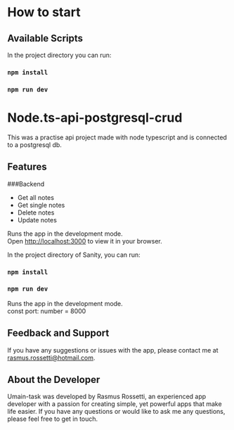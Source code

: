 # How to start
## Available Scripts

In the project directory you can run:
### `npm install`
### `npm run dev`

# Node.ts-api-postgresql-crud

This was a practise api project made with node typescript and is connected to a postgresql db.

## Features

###Backend
- Get all notes
- Get single notes
- Delete notes
- Update notes



Runs the app in the development mode.\
Open [http://localhost:3000](http://localhost:3000) to view it in your browser.

In the project directory of Sanity, you can run:
### `npm install`
### `npm run dev`

Runs the app in the development mode.\
const port: number = 8000


## Feedback and Support
If you have any suggestions or issues with the app, please contact me at rasmus.rossetti@hotmail.com.

## About the Developer
Umain-task  was developed by Rasmus Rossetti, an experienced app developer with a passion for creating simple, yet powerful apps that make life easier. If you have any questions or would like to ask me any questions, please feel free to get in touch.
